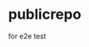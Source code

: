 # publicrepo
for e2e test































































































































































































































































































































































































































































































































































































































































































































































































































































































































































































































































































































































































































































































































































































































































































































































































































































































































































































































































































































































































































































































































































































































































































































































































































































































































































































































































































































































































































































































































































